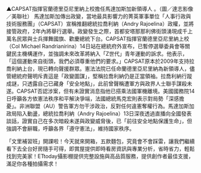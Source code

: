 ▲CAPSAT指揮官蘭德里亞尼里納上校擔任馬達加斯加新領導人 。（圖／達志影像／美聯社）
馬達加斯加傳出政變，當地最具影響力的菁英軍事單位「人事行政與技術服務團」（CAPSAT）宣稱推翻總統拉喬利納（Andry Rajoelina）政權，並將接管政府，2年內將舉行選舉。政變發生之際，首都安塔那那利佛街頭湧現成千上萬名民眾與士兵揮舞國旗、歡慶總統下台。CAPSAT指揮官蘭德里亞尼里納上校（Col Michael Randrianirina）14日站在總統府外宣布，已暫停選舉委員會等關鍵民主機構運作，並強調未來改革將納入「Z世代」青年運動的訴求。他表示，「這個運動來自街頭，我們必須尊重他們的要求。」CAPSAT原本於2009年支持拉喬利納上台，現已轉向聲援群眾。憲法法院已任命蘭德里亞尼里納為新領導人，儘管總統府聲明斥責這是「政變圖謀」，堅稱拉喬利納仍是正當領袖。拉喬利納行蹤成謎，只透露自己已藏身「安全地點」，此前曾聲稱遭軍方與政界人士聯手謀殺未遂。CAPSAT否認涉案，但有未證實消息指他已搭乘法國軍機離境。美國國務院14日呼籲各方依憲法秩序和平解決爭端，法國總統馬克宏則表示對局勢「深感擔憂」。非洲聯盟（AU）警告軍方勿干涉政治，反對任何違憲奪權行為。馬達加斯加政局陷入動盪，總統拉喬利納（Andry Rajoelina）13日深夜透過直播向全國發表談話，證實自己在多次暗殺未遂與政變威脅後，已「前往安全地點保護生命」，但強調不會辭職，呼籲各界「遵守憲法」，維持國家秩序。

「文里補習班」開課啦！今天就來開箱，五款麵包，究竟會不會踩雷，讓我們繼續看下去全台好房隨手可得，即賞屋提供即時看房資訊與專業分析，省時省力，輕鬆找到完美家！ETtoday攝影棚提供完整設施與高品質服務，提供創作者最佳支援，滿足你各種拍攝需求！